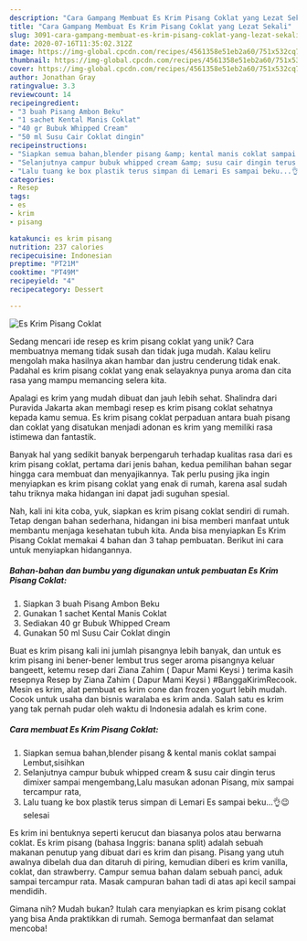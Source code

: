 ```yaml
---
description: "Cara Gampang Membuat Es Krim Pisang Coklat yang Lezat Sekali"
title: "Cara Gampang Membuat Es Krim Pisang Coklat yang Lezat Sekali"
slug: 3091-cara-gampang-membuat-es-krim-pisang-coklat-yang-lezat-sekali
date: 2020-07-16T11:35:02.312Z
image: https://img-global.cpcdn.com/recipes/4561358e51eb2a60/751x532cq70/es-krim-pisang-coklat-foto-resep-utama.jpg
thumbnail: https://img-global.cpcdn.com/recipes/4561358e51eb2a60/751x532cq70/es-krim-pisang-coklat-foto-resep-utama.jpg
cover: https://img-global.cpcdn.com/recipes/4561358e51eb2a60/751x532cq70/es-krim-pisang-coklat-foto-resep-utama.jpg
author: Jonathan Gray
ratingvalue: 3.3
reviewcount: 14
recipeingredient:
- "3 buah Pisang Ambon Beku"
- "1 sachet Kental Manis Coklat"
- "40 gr Bubuk Whipped Cream"
- "50 ml Susu Cair Coklat dingin"
recipeinstructions:
- "Siapkan semua bahan,blender pisang &amp; kental manis coklat sampai Lembut,sisihkan"
- "Selanjutnya campur bubuk whipped cream &amp; susu cair dingin terus dimixer sampai mengembang,Lalu masukan adonan Pisang, mix sampai tercampur rata,"
- "Lalu tuang ke box plastik terus simpan di Lemari Es sampai beku...👌😉selesai"
categories:
- Resep
tags:
- es
- krim
- pisang

katakunci: es krim pisang 
nutrition: 237 calories
recipecuisine: Indonesian
preptime: "PT21M"
cooktime: "PT49M"
recipeyield: "4"
recipecategory: Dessert

---
```



![Es Krim Pisang Coklat](https://img-global.cpcdn.com/recipes/4561358e51eb2a60/751x532cq70/es-krim-pisang-coklat-foto-resep-utama.jpg)

Sedang mencari ide resep es krim pisang coklat yang unik? Cara membuatnya memang tidak susah dan tidak juga mudah. Kalau keliru mengolah maka hasilnya akan hambar dan justru cenderung tidak enak. Padahal es krim pisang coklat yang enak selayaknya punya aroma dan cita rasa yang mampu memancing selera kita.

Apalagi es krim yang mudah dibuat dan jauh lebih sehat. Shalindra dari Puravida Jakarta akan membagi resep es krim pisang coklat sehatnya kepada kamu semua. Es krim pisang coklat perpaduan antara buah pisang dan coklat yang disatukan menjadi adonan es krim yang memiliki rasa istimewa dan fantastik.

Banyak hal yang sedikit banyak berpengaruh terhadap kualitas rasa dari es krim pisang coklat, pertama dari jenis bahan, kedua pemilihan bahan segar hingga cara membuat dan menyajikannya. Tak perlu pusing jika ingin menyiapkan es krim pisang coklat yang enak di rumah, karena asal sudah tahu triknya maka hidangan ini dapat jadi suguhan spesial.


Nah, kali ini kita coba, yuk, siapkan es krim pisang coklat sendiri di rumah. Tetap dengan bahan sederhana, hidangan ini bisa memberi manfaat untuk membantu menjaga kesehatan tubuh kita. Anda bisa menyiapkan Es Krim Pisang Coklat memakai 4 bahan dan 3 tahap pembuatan. Berikut ini cara untuk menyiapkan hidangannya.

<!--inarticleads1-->

##### Bahan-bahan dan bumbu yang digunakan untuk pembuatan Es Krim Pisang Coklat:

1. Siapkan 3 buah Pisang Ambon Beku
1. Gunakan 1 sachet Kental Manis Coklat
1. Sediakan 40 gr Bubuk Whipped Cream
1. Gunakan 50 ml Susu Cair Coklat dingin


Buat es krim pisang kali ini jumlah pisangnya lebih banyak, dan untuk es krim pisang ini bener-bener lembut trus seger aroma pisangnya keluar bangeett, ketemu resep dari Ziana Zahim ( Dapur Mami Keysi ) terima kasih resepnya Resep by Ziana Zahim ( Dapur Mami Keysi ) #BanggaKirimRecook. Mesin es krim, alat pembuat es krim cone dan frozen yogurt lebih mudah. Cocok untuk usaha dan bisnis waralaba es krim anda. Salah satu es krim yang tak pernah pudar oleh waktu di Indonesia adalah es krim cone. 

<!--inarticleads2-->

##### Cara membuat Es Krim Pisang Coklat:

1. Siapkan semua bahan,blender pisang &amp; kental manis coklat sampai Lembut,sisihkan
1. Selanjutnya campur bubuk whipped cream &amp; susu cair dingin terus dimixer sampai mengembang,Lalu masukan adonan Pisang, mix sampai tercampur rata,
1. Lalu tuang ke box plastik terus simpan di Lemari Es sampai beku...👌😉selesai


Es krim ini bentuknya seperti kerucut dan biasanya polos atau berwarna coklat. Es krim pisang (bahasa Inggris: banana split) adalah sebuah makanan penutup yang dibuat dari es krim dan pisang. Pisang yang utuh awalnya dibelah dua dan ditaruh di piring, kemudian diberi es krim vanilla, coklat, dan strawberry. Campur semua bahan dalam sebuah panci, aduk sampai tercampur rata. Masak campuran bahan tadi di atas api kecil sampai mendidih. 

Gimana nih? Mudah bukan? Itulah cara menyiapkan es krim pisang coklat yang bisa Anda praktikkan di rumah. Semoga bermanfaat dan selamat mencoba!
